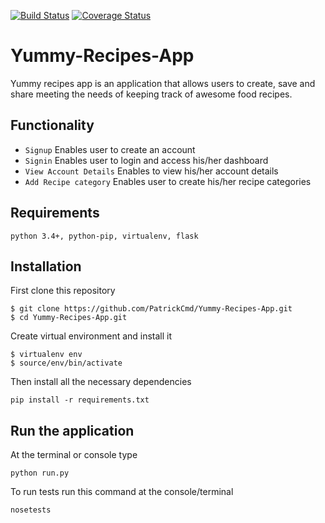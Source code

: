 [![Build Status](https://travis-ci.org/PatrickCmd/Yummy-Recipes-App.svg?branch=master)](https://travis-ci.org/PatrickCmd/Yummy-Recipes-App)
[![Coverage Status](https://coveralls.io/repos/github/PatrickCmd/Yummy-Recipes-App/badge.svg?branch=master)](https://coveralls.io/github/PatrickCmd/Yummy-Recipes-App?branch=master)
# Yummy-Recipes-App
Yummy recipes app is an application that allows users  to create, save and share meeting the needs of keeping track of awesome food recipes.

## Functionality
- `Signup` Enables user to create an account
- `Signin` Enables user to login and access his/her dashboard
- `View Account Details` Enables to view his/her account details
- `Add Recipe category` Enables user to create his/her recipe categories

## Requirements
`python 3.4+, python-pip, virtualenv, flask`

## Installation
First clone this repository
```
$ git clone https://github.com/PatrickCmd/Yummy-Recipes-App.git
$ cd Yummy-Recipes-App.git
```
Create virtual environment and install it
```
$ virtualenv env
$ source/env/bin/activate
```
Then install all the necessary dependencies
```
pip install -r requirements.txt
```

## Run the application
At the terminal or console type
```
python run.py
```
To run tests run this command at the console/terminal
```
nosetests
```
